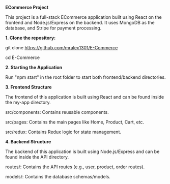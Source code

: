 **ECommerce Project**


This project is a full-stack ECommerce application built using React on the frontend and Node.js/Express on the backend. It uses MongoDB as the database, and Stripe for payment processing.

**1. Clone the repository:**

git clone https://github.com/mralex1301/E-Commerce

cd E-Commerce

**2. Starting the Application**

Run "npm start" in the root folder to start both frontend/backend directories.

**3. Frontend Structure**

The frontend of this application is built using React and can be found inside the my-app directory.

src/components: Contains reusable components.

src/pages: Contains the main pages like Home, Product, Cart, etc.

src/redux: Contains Redux logic for state management.

**4. Backend Structure**

The backend of this application is built using Node.js/Express and can be found inside the API directory.

routes/: Contains the API routes (e.g., user, product, order routes).

models/: Contains the database schemas/models.
